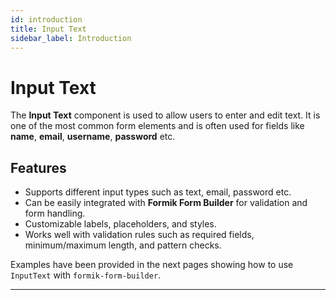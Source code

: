 ```yaml
---
id: introduction
title: Input Text
sidebar_label: Introduction
---
```


# Input Text

The **Input Text** component is used to allow users to enter and edit text. It is one of the most common form elements and is often used for fields like **name**, **email**, **username**, **password** etc.


## Features

- Supports different input types such as text, email, password etc.
- Can be easily integrated with **Formik Form Builder** for validation and form handling.
- Customizable labels, placeholders, and styles.
- Works well with validation rules such as required fields, minimum/maximum length, and pattern checks.


Examples have been provided in the next pages showing how to use `InputText` with `formik-form-builder`.

---